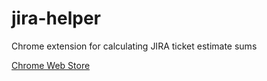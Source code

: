 # jira-helper

Chrome extension for calculating JIRA ticket estimate sums

[Chrome Web Store](https://chrome.google.com/webstore/detail/jira-helper/enckigcapmflcghoebnjnkhkbcogplbp)
